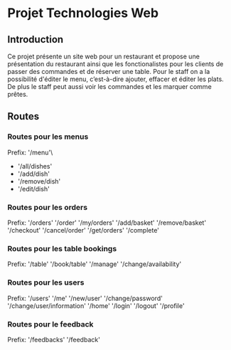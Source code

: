 # Projet Technologies Web
## Introduction
Ce projet présente un site web pour un restaurant et propose une présentation du restaurant ainsi que les fonctionalistes pour les clients de passer des commandes et de réserver une table. Pour le staff on a la possibilité d'éditer le menu, c’est-à-dire ajouter, effacer et éditer les plats. De plus le staff peut aussi voir les commandes et les marquer comme prêtes.


## Routes
### Routes pour les menus
Prefix: '/menu'\
- '/all/dishes'
- '/add/dish'
- '/remove/dish'
- '/edit/dish'

### Routes pour les orders
Prefix: '/orders'
'/order'
'/my/orders'
'/add/basket'
'/remove/basket'
'/checkout'
'/cancel/order'
'/get/orders'
'/complete'

### Routes pour les table bookings
Prefix: '/table'
'/book/table'
'/manage'
'/change/availability'

### Routes pour les users
Prefix: '/users'
'/me'
'/new/user'
'/change/password'
'/change/user/information'
'/home'
'/login'
'/logout'
'/profile'

### Routes pour le feedback
Prefix: '/feedbacks'
'/feedback'